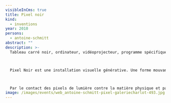 ```yaml
---
visibleInCms: true
title: Pixel noir
kind:
  - inventions
year: 2010
persons:
  - antoine-schmitt
abstract: ""
description: >-
  Tableau carré noir, ordinateur, vidéoprojecteur, programme spécifique.



  Pixel Noir est une installation visuelle générative. Une forme mouvante constituée d’un essaim de pixels blancs vidéo-projetés habite toute la surface d’un mur blanc, mais montre une attirance compulsive pour un vrai tableau carré noir accroché en son centre, sans jamais toutefois pouvoir y pénétrer : elle s’y frotte, s’y cogne, rebondit, part, revient, etc… La chorégraphie générative qui guide les pixels, construite sur un langage de forces psychologiques et physiques, explore indéfiniment toutes les variantes des dynamiques de relation obsessionnelle entre l’entité en mouvement et le carré noir fixe.



  Par le contact des pixels de lumière contre la matière physique et par la référence directe au Carré Noir sur Fond Blanc de Kasimir Malevitch, cette oeuvre articule ma recherche formelle autour de la programmation du mouvement avec une réflexion sur les rapports entre l’art programmé et l’Histoire de l’Art.
image: /images/events/web_antoine-schmitt-pixel-galeriecharlot-493.jpg
---
```

